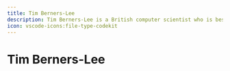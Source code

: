 ```yaml
---
title: Tim Berners-Lee
description: Tim Berners-Lee is a British computer scientist who is best known for inventing the World Wide Web.
icon: vscode-icons:file-type-codekit
---
```


# Tim Berners-Lee